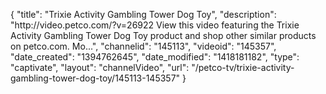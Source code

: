 {
    "title": "Trixie Activity Gambling Tower Dog Toy",
    "description": "http:\/\/video.petco.com\/?v=26922 View this video featuring the Trixie Activity Gambling Tower Dog Toy product and shop other similar products on petco.com. Mo...",
    "channelid": "145113",
    "videoid": "145357",
    "date_created": "1394762645",
    "date_modified": "1418181182",
    "type": "captivate",
    "layout": "channelVideo",
    "url": "\/petco-tv\/trixie-activity-gambling-tower-dog-toy\/145113-145357"
}
